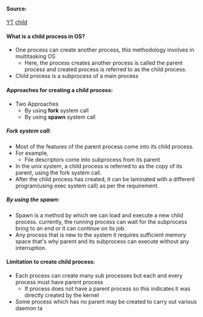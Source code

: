 #### Source:
[YT](https://www.youtube.com/watch?v=7VOW4zkDZrQ&list=PL3uLubnzL2Tlbyrr2GFVRE7Azo8FJe-dJ&index=6)
[child](https://www.includehelp.com/operating-systems/child-process-in-operating-system.aspx)


#### What is a child process in OS?

* One process can create another process, this methodology involves in multitasking OS
	* Here, the process creates another process is called the parent process and created process is referred to as the child process.
* Child process is a subprocess of a main process

#### Approaches for creating a child process:

* Two Approaches
	* By using **fork** system call
	* By using **spawn** system call

##### Fork system call:

* Most of the features of the parent process come into its child process.
* For example,
	* File descriptors come into subprocess from its parent
* In the unix system, a child process is referred to as the copy of its parent, using the fork system call.
* After the child process has created, it can be laminated with a different program(using exec system call) as per the requirement.

##### By using the spawn:

* Spawn is a method by which we can load and execute a new child process. currently, the running process can wait for the subprocess bring to an end or it can continue on its job.
* Any process that is new to the system it requires sufficient memory space that's why parent and its subprocess can execute without any interruption.

#### Limitation to create child process:

* Each process can create many sub processes but each and every process must have parent process
	* If process does not have a parent process so this indicates it was directly created by the kernel
* Some process which has no parent may be created to carry out various daemon ta